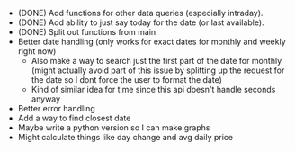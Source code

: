 - (DONE) Add functions for other data queries (especially intraday).
- (DONE) Add ability to just say today for the date (or last available).
- (DONE) Split out functions from main
- Better date handling (only works for exact dates for monthly and weekly right now)
     - Also make a way to search just the first part of the date for monthly (might actually avoid part of this issue by splitting up the request for the date so I dont force the user to format the date)
     - Kind of similar idea for time since this api doesn't handle seconds anyway 
- Better error handling
- Add a way to find closest date
- Maybe write a python version so I can make graphs 
- Might calculate things like day change and avg daily price
